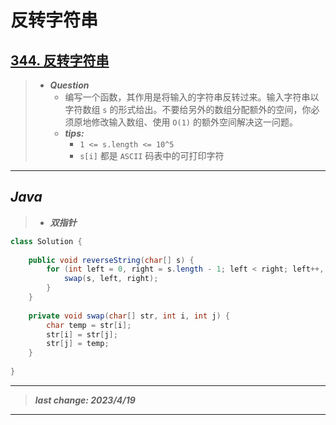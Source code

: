 # 反转字符串

## [344. 反转字符串](https://leetcode.cn/problems/reverse-string/)

> - ***Question***
>   - 编写一个函数，其作用是将输入的字符串反转过来。输入字符串以字符数组 `s` 的形式给出。不要给另外的数组分配额外的空间，你必须原地修改输入数组、使用 `O(1)` 的额外空间解决这一问题。
>   - ***tips:***
>     - `1 <= s.length <= 10^5`
>     - `s[i]` 都是 `ASCII` 码表中的可打印字符

---

## *Java*

> - ***双指针***

```java
class Solution {
    
    public void reverseString(char[] s) {
        for (int left = 0, right = s.length - 1; left < right; left++, right--) {
            swap(s, left, right);
        }
    }
    
    private void swap(char[] str, int i, int j) {
        char temp = str[i];
        str[i] = str[j];
        str[j] = temp;
    }
    
}
```

---

> ***last change: 2023/4/19***

---
